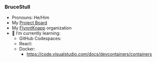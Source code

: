 ### BruceStull

<!--
![Bruce's GitHub stats](https://github-readme-stats.vercel.app/api?username=brucestull&theme=vue&show_icons=true)
-->

- Pronouns: He/Him
- My [Project Board](https://github.com/users/brucestull/projects/6/)
- My [FlynntKnapp](https://github.com/FlynntKnapp/) organization
- 🌱 I’m currently learning:
    - GitHub Codespaces:
    - React:
    - Docker:
        - <https://code.visualstudio.com/docs/devcontainers/containers>

<!--
**brucestull/brucestull** is a ✨ _special_ ✨ repository because its `README.md` (this file) appears on your GitHub profile.

Here are some ideas to get you started:

- 🔭 I’m currently working on ...
- 👯 I’m looking to collaborate on ...
- 🤔 I’m looking for help with ...
- 💬 Ask me about ...
- 📫 How to reach me: ...
- ⚡ Fun fact: ...
-->
